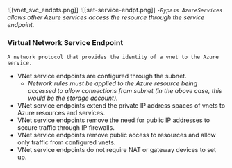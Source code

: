 ![[vnet_svc_endpts.png]]
![[set-service-endpt.png]]
*`-Bypass AzureServices` allows other Azure services access the resource through the service endpoint.*


### Virtual Network Service Endpoint
	A network protocol that provides the identity of a vnet to the Azure service.

- VNet service endpoints are configured through the subnet.
	- *Network rules must be applied to the Azure resource being accessed to allow connections from subnet (in the above case, this would be the storage account).*
- VNet service endpoints extend the private IP address spaces of vnets to Azure resources and services.
- VNet service endpoints remove the need for public IP addresses to secure traffic through IP firewalls.
- VNet service endpoints remove public access to resources and allow only traffic from configured vnets.
- VNet service endpoints do not require NAT or gateway devices to set up.